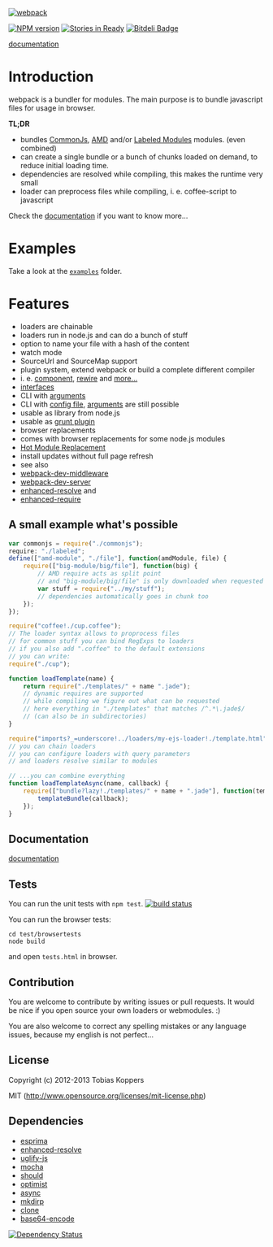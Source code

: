 [![webpack](http://webpack.github.com/assets/logo.png)](http://webpack.github.com)

[![NPM version](https://badge.fury.io/js/webpack.png)](http://badge.fury.io/js/webpack) [![Stories in Ready](https://badge.waffle.io/webpack/webpack.png)](http://waffle.io/webpack/webpack) [![Bitdeli Badge](https://d2weczhvl823v0.cloudfront.net/webpack/webpack/trend.png)](https://bitdeli.com/free "Bitdeli Badge")

[documentation](https://github.com/webpack/docs/wiki)

# Introduction

webpack is a bundler for modules. The main purpose is to bundle javascript files for usage in browser.

**TL;DR**

* bundles [CommonJs](http://www.commonjs.org/specs/modules/1.0/), [AMD](https://github.com/amdjs/amdjs-api/wiki/AMD) and/or [Labeled Modules](https://github.com/labeledmodules/labeled-modules-spec/wiki) modules. (even combined)
* can create a single bundle or a bunch of chunks loaded on demand, to reduce initial loading time.
* dependencies are resolved while compiling, this makes the runtime very small
* loader can preprocess files while compiling, i. e. coffee-script to javascript

Check the [documentation](https://github.com/webpack/docs/wiki) if you want to know more...



# Examples

Take a look at the [`examples`](https://github.com/webpack/webpack/tree/master/examples) folder.



# Features

* loaders are chainable
* loaders run in node.js and can do a bunch of stuff
* option to name your file with a hash of the content
* watch mode
* SourceUrl and SourceMap support
* plugin system, extend webpack or build a complete different compiler
 * i. e. [component](https://github.com/webpack/component-webpack-plugin), [rewire](https://github.com/jhnns/rewire-webpack) and [more...](https://github.com/webpack/docs/wiki/webpack-plugins)
* [interfaces](https://github.com/webpack/docs/wiki/webpack-usage)
 * CLI with [arguments](https://github.com/webpack/docs/wiki/webpack-detailed-usage)
 * CLI with [config file](https://github.com/webpack/docs/wiki/webpack-options), [arguments](https://github.com/webpack/docs/wiki/webpack-detailed-usage) are still possible
 * usable as library from node.js
 * usable as [grunt plugin](https://github.com/webpack/grunt-webpack)
* browser replacements
 * comes with browser replacements for some node.js modules
* [Hot Module Replacement](https://github.com/webpack/docs/wiki/hot-code-replacement)
 * install updates without full page refresh
* see also
 * [webpack-dev-middleware](https://github.com/webpack/webpack-dev-middleware)
 * [webpack-dev-server](https://github.com/webpack/webpack-dev-server)
 * [enhanced-resolve](https://github.com/webpack/enhanced-resolve) and
 * [enhanced-require](https://github.com/webpack/enhanced-require)

## A small example what's possible

``` javascript
var commonjs = require("./commonjs");
require: "./labeled";
define(["amd-module", "./file"], function(amdModule, file) {
	require(["big-module/big/file"], function(big) {
		// AMD require acts as split point
		// and "big-module/big/file" is only downloaded when requested
		var stuff = require("../my/stuff");
		// dependencies automatically goes in chunk too
	});
});

require("coffee!./cup.coffee");
// The loader syntax allows to proprocess files
// for common stuff you can bind RegExps to loaders
// if you also add ".coffee" to the default extensions
// you can write:
require("./cup");

function loadTemplate(name) {
	return require("./templates/" + name ".jade");
	// dynamic requires are supported
	// while compiling we figure out what can be requested
	// here everything in "./templates" that matches /^.*\.jade$/
	// (can also be in subdirectories)
}

require("imports?_=underscore!../loaders/my-ejs-loader!./template.html");
// you can chain loaders
// you can configure loaders with query parameters
// and loaders resolve similar to modules

// ...you can combine everything
function loadTemplateAsync(name, callback) {
	require(["bundle?lazy!./templates/" + name + ".jade"], function(templateBundle) {
		templateBundle(callback);
	});
}
```



## Documentation

[documentation](https://github.com/webpack/docs/wiki)



## Tests

You can run the unit tests with `npm test`. [![build status](https://secure.travis-ci.org/webpack/webpack.png)](http://travis-ci.org/webpack/webpack)

You can run the browser tests:

```
cd test/browsertests
node build
```

and open `tests.html` in browser.



## Contribution

You are welcome to contribute by writing issues or pull requests.
It would be nice if you open source your own loaders or webmodules. :)

You are also welcome to correct any spelling mistakes or any language issues, because my english is not perfect...




## License

Copyright (c) 2012-2013 Tobias Koppers

MIT (http://www.opensource.org/licenses/mit-license.php)




## Dependencies

* [esprima](http://esprima.org/)
* [enhanced-resolve](https://github.com/webpack/enhanced-resolve)
* [uglify-js](https://github.com/mishoo/UglifyJS)
* [mocha](https://github.com/visionmedia/mocha)
* [should](https://github.com/visionmedia/should.js)
* [optimist](https://github.com/substack/node-optimist)
* [async](https://github.com/caolan/async)
* [mkdirp](http://esprima.org/)
* [clone](https://github.com/pvorb/node-clone)
* [base64-encode](https://github.com/ForbesLindesay/base64-encode)

[![Dependency Status](https://david-dm.org/webpack/webpack.png)](https://david-dm.org/webpack/webpack)
